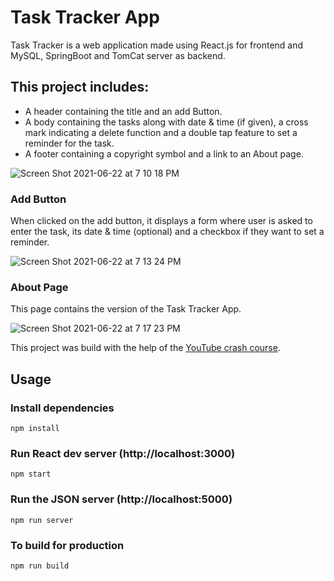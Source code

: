 # Task Tracker App

Task Tracker is a web application made using React.js for frontend and MySQL, SpringBoot and TomCat server as backend.

## This project includes:
- A header containing the title and an add Button.
- A body containing the tasks along with date & time (if given), a cross mark indicating a delete function and a double tap feature to set a reminder for the task.
- A footer containing a copyright symbol and a link to an About page.

![Screen Shot 2021-06-22 at 7 10 18 PM](https://user-images.githubusercontent.com/71325510/122950425-7dd6a300-d38d-11eb-8aa6-96ea4958136c.png)

### Add Button
When clicked on the add button, it displays a form where user is asked to enter the task, its date & time (optional) and a checkbox if they want to set a reminder.

![Screen Shot 2021-06-22 at 7 13 24 PM](https://user-images.githubusercontent.com/71325510/122950936-ed4c9280-d38d-11eb-90c7-29aa0d0f0e17.png)

### About Page
This page contains the version of the Task Tracker App.

![Screen Shot 2021-06-22 at 7 17 23 PM](https://user-images.githubusercontent.com/71325510/122951641-7bc11400-d38e-11eb-928e-c1a4591d2287.png)

This project was build with the help of the [YouTube crash course](https://www.youtube.com/watch?v=w7ejDZ8SWv8).

## Usage

### Install dependencies

```
npm install
```

### Run React dev server (http://localhost:3000)

```
npm start
```

### Run the JSON server (http://localhost:5000)

```
npm run server
```

### To build for production

```
npm run build
```

